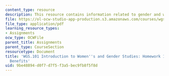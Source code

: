 ```yaml
---
content_type: resource
description: This resource contains information related to gender and work.
file: https://ol-ocw-studio-app-production.s3.amazonaws.com/courses/wgs-101-introduction-to-womens-and-gender-studies-fall-2014/9be48894d0f7d7f5f3a5bec9fb8f5f8d_MITWGS_101F14_Hwork13.pdf
file_type: application/pdf
learning_resource_types:
- Assignments
ocw_type: OCWFile
parent_title: Assignments
parent_type: CourseSection
resourcetype: Document
title: 'WGS.101 Introduction to Women''s and Gender Studies: Homework 13 Workplace
  Benefits'
uid: 9be48894-d0f7-d7f5-f3a5-bec9fb8f5f8d
---
```

